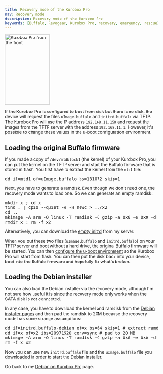 ```yaml
---
title: Recovery mode of the Kurobox Pro
nav: Recovery mode
description: Recovery mode of the Kurobox Pro
keywords: [Buffalo, Revogear, Kurobox Pro, recovery, emergency, rescue]
---
```


<div class="right">
<img src = "../images/r_kuroboxpro_front.jpg" class="border" alt="Kurobox Pro from the front" width="148" height="231" />
</div>

If the Kurobox Pro is configured to boot from disk but there is no disk,
the device will request the files `uImage.buffalo` and `initrd.buffalo` via
TFTP.  The Kurobox Pro will use the IP address `192.168.11.150` and request
the images from the TFTP server with the address `192.168.11.1`.  However,
it's possible to change these values in the u-boot configuration
environment.

<h2>Loading the original Buffalo firmware</h2>

If you made a copy of `/dev/mtdblock1` (the kernel) of your Kurobox Pro,
you can put the kernel on the TFTP server and start the Buffalo firmware
that is stored in flash.  You first have to extract the kernel from the
`mtd1` file:

<div class="code">
<pre>
dd if=mtd1 of=uImage.buffalo bs=131072 skip=1
</pre>
</div>

Next, you have to generate a ramdisk.  Even though we don't need one, the
recovery mode wants to load one.  So we can generate an empty ramdisk:

<div class="code">
<pre>
mkdir x ; cd x
find . | cpio --quiet -o -H newc &gt; ../x2
cd ..
mkimage -A arm -O linux -T ramdisk -C gzip -a 0x0 -e 0x0 -d x2 initrd.buffalo
rmdir x ; rm -f x2
</pre>
</div>

Alternatively, you can download the <a href =
"../files/initrd.buffalo-empty">empty initrd</a> from my server.

When you put these two files (`uImage.buffalo` and `initrd.buffalo`) on
your TFTP server and boot without a hard drive, the original Buffalo
firmware will be started.  You can then <a href = "../deinstall/">configure
the u-boot environment</a> so the Kurobox Pro will start from flash.  You
can then put the disk back into your device, boot into the Buffalo firmware
and hopefully fix what's broken.

<h2>Loading the Debian installer</h2>

You can also load the Debian installer via the recovery mode, although I'm
not sure how useful it is since the recovery mode only works when the SATA
disk is not connected.

In any case, you have to download the kernel and ramdisk from the <a href =
"http://ftp.nl.debian.org/debian/dists/stable/main/installer-armel/current/images/orion5x/network-console/buffalo/kuroboxpro/">Debian installer pages</a> and then pad the ramdisk to 20M because the recovery
mode has some strange assumptions:

<div class="code">
<pre>
dd if=initrd.buffalo-debian of=x bs=64 skip=1 # extract ramdisk
dd if=x of=x2 ibs=20971520 conv=sync # pad to 20 MB
mkimage -A arm -O linux -T ramdisk -C gzip -a 0x0 -e 0x0 -d x2 initrd.buffalo
rm -f x x2
</pre>
</div>

Now you can use new `initrd.buffalo` file and the `uImage.buffalo` file you
downloaded in order to start the Debian installer.

Go back to my <a href = "..">Debian on Kurobox Pro</a> page.

